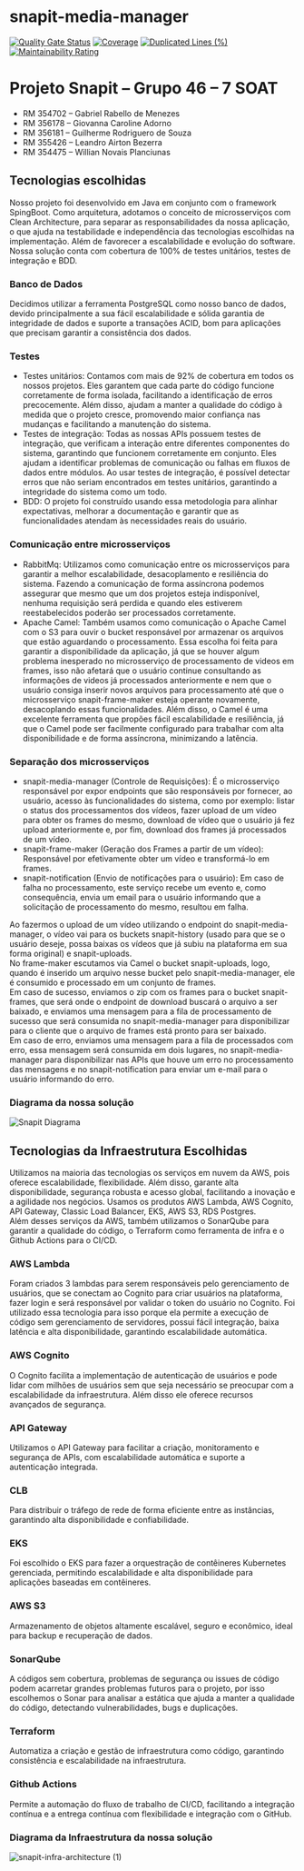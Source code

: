 # snapit-media-manager
[![Quality Gate Status](https://sonarcloud.io/api/project_badges/measure?project=PostTech-SOAT_snapit-media-manager&metric=alert_status)](https://sonarcloud.io/summary/new_code?id=PostTech-SOAT_snapit-media-manager)
[![Coverage](https://sonarcloud.io/api/project_badges/measure?project=PostTech-SOAT_snapit-media-manager&metric=coverage)](https://sonarcloud.io/summary/new_code?id=PostTech-SOAT_snapit-media-manager)
[![Duplicated Lines (%)](https://sonarcloud.io/api/project_badges/measure?project=PostTech-SOAT_snapit-media-manager&metric=duplicated_lines_density)](https://sonarcloud.io/summary/new_code?id=PostTech-SOAT_snapit-media-manager)
[![Maintainability Rating](https://sonarcloud.io/api/project_badges/measure?project=PostTech-SOAT_snapit-media-manager&metric=sqale_rating)](https://sonarcloud.io/summary/new_code?id=PostTech-SOAT_snapit-media-manager)

# Projeto Snapit – Grupo 46 – 7 SOAT
-	RM 354702 – Gabriel Rabello de Menezes
-	RM 356178 – Giovanna Caroline Adorno
-	RM 356181 – Guilherme Rodriguero de Souza
-	RM 355426 – Leandro Airton Bezerra
-	RM 354475 – Willian Novais Planciunas

## Tecnologias escolhidas
Nosso projeto foi desenvolvido em Java em conjunto com o framework SpingBoot. Como arquitetura, adotamos o conceito de microsserviços com Clean Architecture, para separar as responsabilidades da nossa aplicação, o que ajuda na testabilidade e independência das tecnologias escolhidas na implementação. Além de favorecer a escalabilidade e evolução do software. Nossa solução conta com cobertura de 100% de testes unitários, testes de integração e BDD.

### Banco de Dados
Decidimos utilizar a ferramenta PostgreSQL como nosso banco de dados, devido principalmente a sua fácil escalabilidade e sólida garantia de integridade de dados e suporte a transações ACID, bom para aplicações que precisam garantir a consistência dos dados.

### Testes
- Testes unitários: Contamos com mais de 92% de cobertura em todos os nossos projetos. Eles garantem que cada parte do código funcione corretamente de forma isolada, facilitando a identificação de erros precocemente. Além disso, ajudam a manter a qualidade do código à medida que o projeto cresce, promovendo maior confiança nas mudanças e facilitando a manutenção do sistema.
- Testes de integração: Todas as nossas APIs possuem testes de integração, que verificam a interação entre diferentes componentes do sistema, garantindo que funcionem corretamente em conjunto. Eles ajudam a identificar problemas de comunicação ou falhas em fluxos de dados entre módulos. Ao usar testes de integração, é possível detectar erros que não seriam encontrados em testes unitários, garantindo a integridade do sistema como um todo.
- BDD: O projeto foi construído usando essa metodologia para alinhar expectativas, melhorar a documentação e garantir que as funcionalidades atendam às necessidades reais do usuário.

### Comunicação entre microsserviços
- RabbitMq: Utilizamos como comunicação entre os microsserviços para garantir a melhor escalabilidade, desacoplamento e resiliência do sistema. Fazendo a comunicação de forma assíncrona podemos assegurar que mesmo que um dos projetos esteja indisponível, nenhuma requisição será perdida e quando eles estiverem reestabelecidos poderão ser processados corretamente.
- Apache Camel: Também usamos como comunicação o Apache Camel com o S3 para ouvir o bucket responsável por armazenar os arquivos que estão aguardando o processamento. Essa escolha foi feita para garantir a disponibilidade da aplicação, já que se houver algum problema inesperado no microsserviço de processamento de videos em frames, isso não afetará que o usuário continue consultando as informações de videos já processados anteriormente e nem que o usuário consiga inserir novos arquivos para processamento até que o microsserviço snapit-frame-maker esteja operante novamente, desacoplando essas funcionalidades. Além disso, o Camel é uma excelente ferramenta que propões fácil escalabilidade e resiliência, já que o Camel pode ser facilmente configurado para trabalhar com alta disponibilidade e de forma assíncrona, minimizando a latência.

### Separação dos microsserviços
- snapit-media-manager (Controle de Requisições): É o microsserviço responsável por expor endpoints que são responsáveis por fornecer, ao usuário, acesso às funcionalidades do sistema, como por exemplo: listar o status dos processamentos dos vídeos, fazer upload de um vídeo para obter os frames do mesmo, download de vídeo que o usuário já fez upload anteriormente e, por fim, download dos frames já processados de um vídeo.
- snapit-frame-maker (Geração dos Frames a partir de um vídeo): Responsável por efetivamente obter um vídeo e transformá-lo em frames.
- snapit-notification (Envio de notificações para o usuário): Em caso de falha no processamento, este serviço recebe um evento e, como consequência, envia um email para o usuário informando que a solicitação de processamento do mesmo, resultou em falha.

Ao fazermos o upload de um vídeo utilizando o endpoint do snapit-media-manager, o vídeo vai para os buckets snapit-history (usado para que se o usuário deseje, possa baixas os vídeos que já subiu na plataforma em sua forma original) e snapit-uploads.  
No frame-maker escutamos via Camel o bucket snapit-uploads, logo, quando é inserido um arquivo nesse bucket pelo snapit-media-manager, ele é consumido e processado em um conjunto de frames.  
Em caso de sucesso, enviamos o zip com os frames para o bucket snapit-frames, que será onde o endpoint de download buscará o arquivo a ser baixado, e enviamos uma mensagem para a fila de processamento de sucesso que será consumida no snapit-media-manager para disponibilizar para o cliente que o arquivo de frames está pronto para ser baixado.  
Em caso de erro, enviamos uma mensagem para a fila de processados com erro, essa mensagem será consumida em dois lugares, no snapit-media-manager para disponibilizar nas APIs que houve um erro no processamento das mensagens e no snapit-notification para enviar um e-mail para o usuário informando do erro.  

### Diagrama da nossa solução
![Snapit Diagrama](https://github.com/user-attachments/assets/766f9042-8ea5-4e1e-87aa-57257782c7e5)


## Tecnologias da Infraestrutura Escolhidas
Utilizamos na maioria das tecnologias os serviços em nuvem da AWS, pois oferece escalabilidade, flexibilidade. Além disso, garante alta disponibilidade, segurança robusta e acesso global, facilitando a inovação e a agilidade nos negócios. Usamos os produtos AWS Lambda, AWS Cognito, API Gateway, Classic Load Balancer, EKS, AWS S3, RDS Postgres.  
Além desses serviços da AWS, também utilizamos o SonarQube para garantir a qualidade do código, o Terraform como ferramenta de infra e o Github Actions para o CI/CD.  

### AWS Lambda
Foram criados 3 lambdas para serem responsáveis pelo gerenciamento de usuários, que se conectam ao Cognito para criar usuários na plataforma, fazer login e será responsável por validar o token do usuário no Cognito. Foi utilizado essa tecnologia para isso porque ela permite a execução de código sem gerenciamento de servidores, possui fácil integração, baixa latência e alta disponibilidade, garantindo escalabilidade automática.

### AWS Cognito
O Cognito facilita a implementação de autenticação de usuários e pode lidar com milhões de usuários sem que seja necessário se preocupar com a escalabilidade da infraestrutura. Além disso ele oferece recursos avançados de segurança.

### API Gateway
Utilizamos o API Gateway para facilitar a criação, monitoramento e segurança de APIs, com escalabilidade automática e suporte a autenticação integrada.

### CLB
Para distribuir o tráfego de rede de forma eficiente entre as instâncias, garantindo alta disponibilidade e confiabilidade.

### EKS
Foi escolhido o EKS para fazer a orquestração de contêineres Kubernetes gerenciada, permitindo escalabilidade e alta disponibilidade para aplicações baseadas em contêineres.

### AWS S3
Armazenamento de objetos altamente escalável, seguro e econômico, ideal para backup e recuperação de dados.

### SonarQube
A códigos sem cobertura, problemas de segurança ou issues de código podem acarretar grandes problemas futuros para o projeto, por isso escolhemos o Sonar para analisar a estática que ajuda a manter a qualidade do código, detectando vulnerabilidades, bugs e duplicações.

### Terraform
Automatiza a criação e gestão de infraestrutura como código, garantindo consistência e escalabilidade na infraestrutura.

### Github Actions
Permite a automação do fluxo de trabalho de CI/CD, facilitando a integração contínua e a entrega contínua com flexibilidade e integração com o GitHub.

### Diagrama da Infraestrutura da nossa solução
![snapit-infra-architecture (1)](https://github.com/user-attachments/assets/ac54b446-b94a-4309-a41c-2973078dd7f2)
